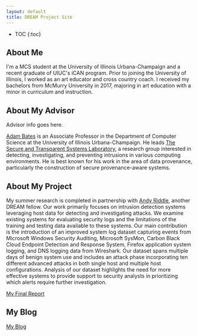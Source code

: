 ```yaml
---
layout: default
title: DREAM Project Site
---
```


* TOC
{:toc}

## About Me

I'm a MCS student at the University of Illinois Urbana-Champaign and a recent graduate of UIUC's iCAN program. Prior to joining the University of Illinois, I worked as an art educator and cross country coach. I received my bachelors from McMurry University in 2017, majoring in art education with a minor in curriculum and instruction. 

## About My Advisor

Advisor info goes here.

[Adam Bates](https://adambates.org/) is an Associate Professor in the Department of Computer Science at the University of Illinois Urbana-Champaign. He leads [The Secure and Transparent Systems Laboratory](https://sts.cs.illinois.edu/), a research group interested in detecting, investigating, and preventing intrusions in various computing environments. He is best known for his work in the area of data provenance, particularly the construction of secure provenance-aware systems.

## About My Project

My summer research is completed in partnership with [Andy Riddle](https://rriddle2.github.io/), another DREAM fellow. Our work primarily focuses on intrusion detection systems leveraging host data for detecting and investigating attacks. We examine existing systems for evaluating security logs and the limitations of the training and testing data available to these systems. Our main contribution is the introduction of an improved system log dataset capturing events from Microsoft Windows Security Auditing, Microsoft SysMon, Carbon Black Cloud Endpoint Detection and Response System, Firefox application system logging, and DNS logging data from Wireshark. Our dataset spans multiple days of benign system use and includes an attack phase incorporating ten different advanced attacks in both single host and multiple host configurations. Analysis of our dataset highlights the need for more effective systems to provide support to security analysts in prioritizing which alerts require further investigation.


[My Final Report](files/riddle_westfall_dream_final_report.pdf)

## My Blog

[My Blog](blog.html)
